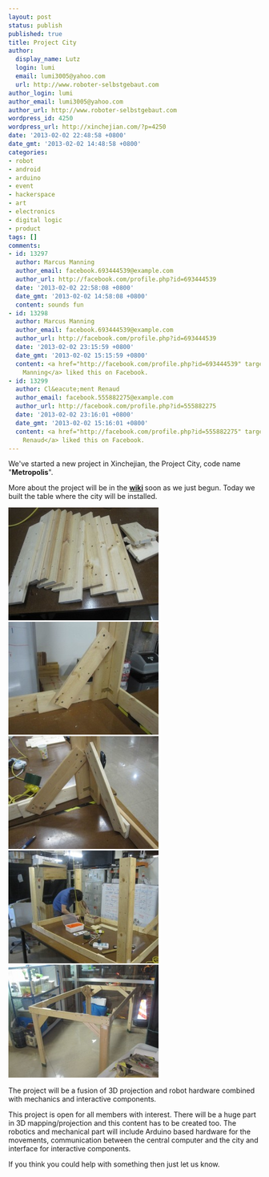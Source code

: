 ```yaml
---
layout: post
status: publish
published: true
title: Project City
author:
  display_name: Lutz
  login: lumi
  email: lumi3005@yahoo.com
  url: http://www.roboter-selbstgebaut.com
author_login: lumi
author_email: lumi3005@yahoo.com
author_url: http://www.roboter-selbstgebaut.com
wordpress_id: 4250
wordpress_url: http://xinchejian.com/?p=4250
date: '2013-02-02 22:48:58 +0800'
date_gmt: '2013-02-02 14:48:58 +0800'
categories:
- robot
- android
- arduino
- event
- hackerspace
- art
- electronics
- digital logic
- product
tags: []
comments:
- id: 13297
  author: Marcus Manning
  author_email: facebook.693444539@example.com
  author_url: http://facebook.com/profile.php?id=693444539
  date: '2013-02-02 22:58:08 +0800'
  date_gmt: '2013-02-02 14:58:08 +0800'
  content: sounds fun
- id: 13298
  author: Marcus Manning
  author_email: facebook.693444539@example.com
  author_url: http://facebook.com/profile.php?id=693444539
  date: '2013-02-02 23:15:59 +0800'
  date_gmt: '2013-02-02 15:15:59 +0800'
  content: <a href="http://facebook.com/profile.php?id=693444539" target="_blank">Marcus
    Manning</a> liked this on Facebook.
- id: 13299
  author: Cl&eacute;ment Renaud
  author_email: facebook.555882275@example.com
  author_url: http://facebook.com/profile.php?id=555882275
  date: '2013-02-02 23:16:01 +0800'
  date_gmt: '2013-02-02 15:16:01 +0800'
  content: <a href="http://facebook.com/profile.php?id=555882275" target="_blank">Cl&eacute;ment
    Renaud</a> liked this on Facebook.
---
```

<p>We've started a new project in Xinchejian, the Project City, code name "<strong>Metropolis</strong>".</p>
<p>More about the project will be in the <strong><a title="Project City - code name Metropolis" href="http://wiki.xinchejian.com/wiki/City_project" target="_blank">wiki</a> </strong>soon as we just begun. Today we built the table where the city will be installed.</p>
<p><a href="/uploads/2013/02/IMG_6316.jpg"><img class="alignnone size-medium wp-image-4253" alt="IMG_6316" src="/uploads/2013/02/IMG_6316-300x225.jpg" width="300" height="225" /></a> <a href="/uploads/2013/02/IMG_6317.jpg"><img class="alignnone size-medium wp-image-4254" alt="IMG_6317" src="/uploads/2013/02/IMG_6317-300x225.jpg" width="300" height="225" /></a> <a href="/uploads/2013/02/IMG_6321.jpg"><img class="alignnone size-medium wp-image-4255" alt="IMG_6321" src="/uploads/2013/02/IMG_6321-300x225.jpg" width="300" height="225" /></a> <a href="/uploads/2013/02/IMG_6315.jpg"><img class="alignnone size-medium wp-image-4252" alt="IMG_6315" src="/uploads/2013/02/IMG_6315-300x225.jpg" width="300" height="225" /></a> <a href="/uploads/2013/02/IMG_6329.jpg"><img class="alignnone size-medium wp-image-4251" alt="IMG_6329" src="/uploads/2013/02/IMG_6329-300x225.jpg" width="300" height="225" /></a></p>
<p>The project will be a fusion of 3D projection and robot hardware combined with mechanics and interactive components.</p>
<p>This project is open for all members with interest. There will be a huge part in 3D mapping/projection and this content has to be created too. The robotics and mechanical part will include Arduino based hardware for the movements, communication between the central computer and the city and interface for interactive components.</p>
<p>If you think you could help with something then just let us know.</p>
<p>&nbsp;</p>
